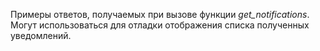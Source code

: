 Примеры ответов, получаемых при вызове функции *get\_notifications*. Могут использоваться для отладки отображения списка полученных уведомлений.